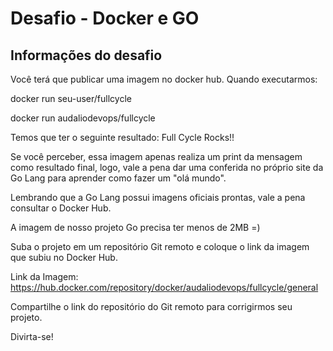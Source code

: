 # Desafio - Docker e GO

## Informações do desafio

Você terá que publicar uma imagem no docker hub. Quando executarmos:

docker run seu-user/fullcycle

docker run audaliodevops/fullcycle

Temos que ter o seguinte resultado: Full Cycle Rocks!!

Se você perceber, essa imagem apenas realiza um print da mensagem como resultado final, logo,
vale a pena dar uma conferida no próprio site da Go Lang para aprender como fazer um "olá mundo".

Lembrando que a Go Lang possui imagens oficiais prontas, vale a pena consultar o Docker Hub.

A imagem de nosso projeto Go precisa ter menos de 2MB =)

Suba o projeto em um repositório Git remoto e coloque o link da imagem que subiu no Docker Hub.

Link da Imagem: https://hub.docker.com/repository/docker/audaliodevops/fullcycle/general


Compartilhe o link do repositório do Git remoto para corrigirmos seu projeto.


Divirta-se!
